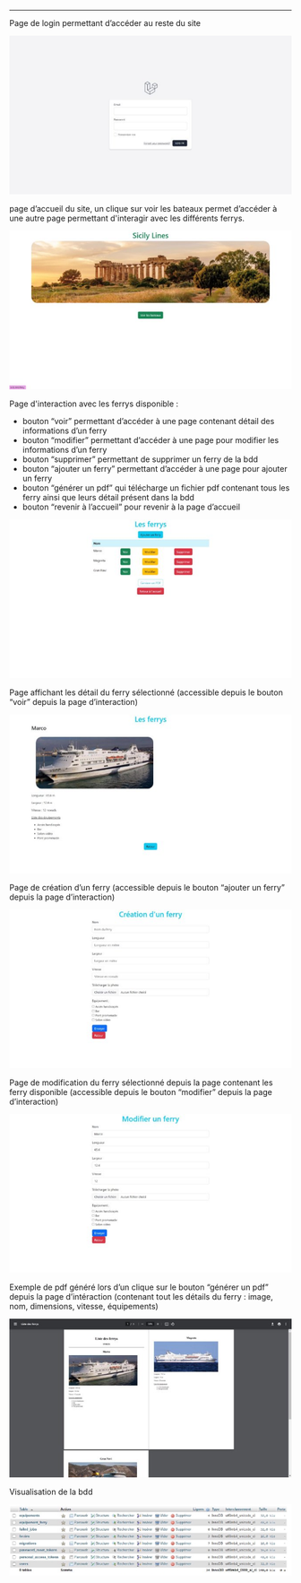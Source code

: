 ************

Page de login permettant d’accéder au reste du site

![](readmefiles/Aspose.Words.8fed5b3f-673a-4464-aae7-145e4d4b954d.001.jpeg)

page d’accueil du site, un clique sur voir les bateaux permet d’accéder à une autre page permettant d'interagir avec les différents ferrys.

![](readmefiles/Aspose.Words.8fed5b3f-673a-4464-aae7-145e4d4b954d.002.jpeg)

Page d'interaction avec les ferrys disponible :

- bouton “voir” permettant d’accéder à une page contenant détail des informations d’un ferry
- bouton “modifier” permettant d’accéder à une page pour modifier les informations d’un ferry
- bouton “supprimer” permettant de supprimer un ferry de la bdd
- bouton “ajouter un ferry” permettant d’accéder à une page pour ajouter un ferry
- bouton “générer un pdf” qui télécharge un fichier pdf contenant tous les ferry ainsi que leurs détail présent dans la bdd
- bouton “revenir à l’accueil” pour revenir à la page d’accueil

![](readmefiles/Aspose.Words.8fed5b3f-673a-4464-aae7-145e4d4b954d.003.jpeg)

Page affichant les détail du ferry sélectionné (accessible depuis le bouton “voir” depuis la page d’interaction)

![](readmefiles/Aspose.Words.8fed5b3f-673a-4464-aae7-145e4d4b954d.004.jpeg)

Page de création d’un ferry (accessible depuis le bouton “ajouter un ferry” depuis la page d’interaction)

![](readmefiles/Aspose.Words.8fed5b3f-673a-4464-aae7-145e4d4b954d.005.jpeg)

Page de modification du ferry sélectionné depuis la page contenant les ferry disponible (accessible depuis le bouton “modifier” depuis la page d’interaction)

![](readmefiles/Aspose.Words.8fed5b3f-673a-4464-aae7-145e4d4b954d.006.jpeg)

Exemple de pdf généré lors d’un clique sur le bouton “générer un pdf” depuis la page d’intéraction (contenant tout les détails du ferry : image, nom, dimensions, vitesse, équipements)

![](readmefiles/Aspose.Words.8fed5b3f-673a-4464-aae7-145e4d4b954d.007.jpeg)

Visualisation de la bdd

![](readmefiles/Aspose.Words.8fed5b3f-673a-4464-aae7-145e4d4b954d.008.jpeg)
